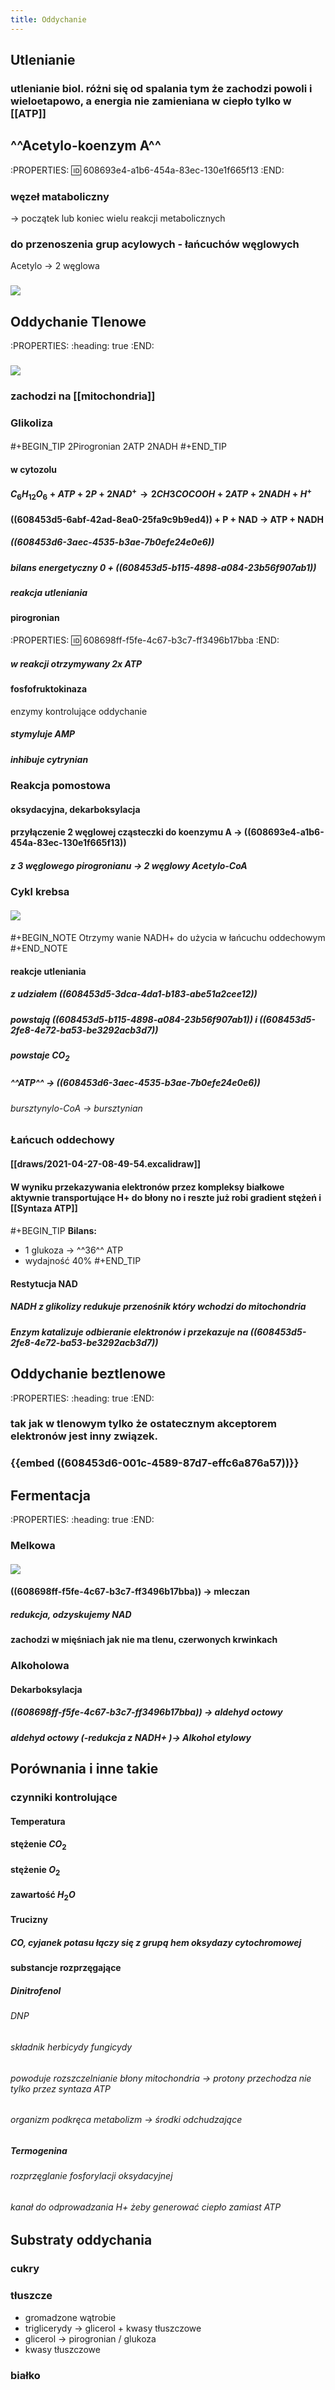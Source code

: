 ```yaml
---
title: Oddychanie
---
```


## Utlenianie
### utlenianie biol. różni się od spalania tym że zachodzi powoli i wieloetapowo, a energia nie zamieniana w ciepło tylko w [[ATP]]
## ^^Acetylo-koenzym A^^
:PROPERTIES:
:id: 608693e4-a1b6-454a-83ec-130e1f665f13
:END:
### węzeł mataboliczny
→ początek lub koniec wielu reakcji metabolicznych
### do przenoszenia grup acylowych - łańcuchów węglowych
Acetylo → 2 węglowa
### ![](https://media.discordapp.net/attachments/738092871021756817/836187282628280340/unknown.png?width=705&height=302)
## Oddychanie Tlenowe
:PROPERTIES:
:heading: true
:END:
### ![](http://cdn-sciaga.pullit.pl/media/catalog/cache/vH72uO4rE0APShW7B0JbsL38hHCAY8DrveAj8RWj%252BuLLOSl9LzIrPurw46vaTFYM/glowne_etapy_oddychania_tlenowego_wg_wisniewski_1994_zmienione.png)
### zachodzi na [[mitochondria]]
### Glikoliza
#### 
#+BEGIN_TIP
2Pirogronian 
2ATP 
2NADH
#+END_TIP
#### w cytozolu
#### $C_6H_{12}O_6+ ATP + 2P + 2 NAD^+ → 2 CH3COCOOH + 2ATP + 2 NADH + H^+$
#### ((608453d5-6abf-42ad-8ea0-25fa9c9b9ed4)) + P + NAD → **ATP + NADH**
##### ((608453d6-3aec-4535-b3ae-7b0efe24e0e6))
##### bilans energetyczny **0** + ((608453d5-b115-4898-a084-23b56f907ab1))
##### **reakcja utleniania**
#### pirogronian
:PROPERTIES:
:id: 608698ff-f5fe-4c67-b3c7-ff3496b17bba
:END:
##### w reakcji otrzymywany 2x ATP
#### fosfofruktokinaza
enzymy kontrolujące oddychanie
##### stymyluje AMP
##### inhibuje cytrynian
### Reakcja pomostowa
#### **oksydacyjna, dekarboksylacja**
#### przyłączenie 2 węglowej cząsteczki do koenzymu A → ((608693e4-a1b6-454a-83ec-130e1f665f13))
##### z 3 węglowego pirogronianu → 2 węglowy Acetylo-CoA
### Cykl krebsa
#### ![](https://external-content.duckduckgo.com/iu/?u=https%3A%2F%2Fupload.wikimedia.org%2Fwikipedia%2Fcommons%2Fthumb%2F3%2F3f%2FReverse_Krebs_cycle_pl.svg%2F1200px-Reverse_Krebs_cycle_pl.svg.png&f=1&nofb=1)
#### 
#+BEGIN_NOTE
Otrzymy wanie NADH+ do użycia w łańcuchu oddechowym
#+END_NOTE
#### reakcje utleniania
##### z udziałem ((608453d5-3dca-4da1-b183-abe51a2cee12))
##### powstają ((608453d5-b115-4898-a084-23b56f907ab1)) i ((608453d5-2fe8-4e72-ba53-be3292acb3d7))
##### powstaje $CO_2$
##### ^^ATP^^ → ((608453d6-3aec-4535-b3ae-7b0efe24e0e6))
###### bursztynylo-CoA → bursztynian
### Łańcuch oddechowy
#### [[draws/2021-04-27-08-49-54.excalidraw]]
#### W wyniku przekazywania elektronów przez kompleksy białkowe aktywnie transportujące H+ do błony no i reszte już robi gradient stężeń i [[Syntaza ATP]]
#### 
#+BEGIN_TIP
**Bilans:**
- 1 glukoza → ^^36^^ ATP
- wydajność 40%
#+END_TIP
#### Restytucja NAD
##### NADH z glikolizy redukuje przenośnik który wchodzi do mitochondria
##### Enzym katalizuje odbieranie elektronów i przekazuje na ((608453d5-2fe8-4e72-ba53-be3292acb3d7))
## Oddychanie beztlenowe
:PROPERTIES:
:heading: true
:END:
### tak jak w tlenowym tylko że ostatecznym akceptorem elektronów jest inny związek.
### {{embed ((608453d6-001c-4589-87d7-effc6a876a57))}}
###
## Fermentacja
:PROPERTIES:
:heading: true
:END:
### Melkowa
#### ![](https://media.discordapp.net/attachments/738092871021756817/836193459395231744/unknown.png)
#### ((608698ff-f5fe-4c67-b3c7-ff3496b17bba)) → mleczan
##### redukcja, odzyskujemy NAD
#### zachodzi w mięśniach jak nie ma tlenu, czerwonych krwinkach
### Alkoholowa
#### Dekarboksylacja
##### ((608698ff-f5fe-4c67-b3c7-ff3496b17bba)) → aldehyd octowy
##### aldehyd octowy (-redukcja z NADH+ )→  Alkohol etylowy
## Porównania i inne takie
### czynniki kontrolujące
#### Temperatura
#### stężenie $CO_2$
#### stężenie $O_2$
#### zawartość $H_2O$
#### Trucizny
##### CO, cyjanek potasu łączy się z grupą hem oksydazy cytochromowej
#### substancje rozprzęgające
##### **Dinitrofenol**
###### DNP
###### składnik herbicydy fungicydy
###### powoduje rozszczelnianie błony mitochondria → protony przechodza nie tylko przez syntaza ATP
###### organizm podkręca metabolizm → środki odchudzające
##### **Termogenina**
###### rozprzęglanie fosforylacji oksydacyjnej
###### kanał do odprowadzania H+ żeby generować ciepło zamiast ATP
## Substraty oddychania
### cukry
### tłuszcze
- gromadzone wątrobie
- triglicerydy → glicerol + kwasy tłuszczowe
- glicerol → pirogronian / glukoza
- kwasy tłuszczowe
### białko
